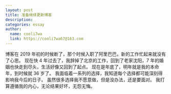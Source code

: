 ```yaml
---
layout: post
title: 准备继续更新博客
description:
categories: essay
author:
  name: cooli7wa
  link: https://cooli7wa67@163.com
---
```


博客在 2019 年初的时候断了，那个时候入职了阿里巴巴，新的工作忙起来就没有了心思。
现在快 4 年过去了，我辞掉了北京的工作，回到了老家沈阳，7 年的婚姻也快走到尽头，生活好像又回到了起点。
现在是年底了，明年就是我的本命年，到时候就 36 岁了。
我面临着一系列的选择，我知道每个选择都可能深刻得影响我今后的日子。
虽然很多选择我不愿意做，但是没办法，还是要面对。
我打算遵循我的内心，无论结果好坏，无怨无悔。

<script type="text/javascript" src="https://cdn.mathjax.org/mathjax/latest/MathJax.js?config=default"></script>
